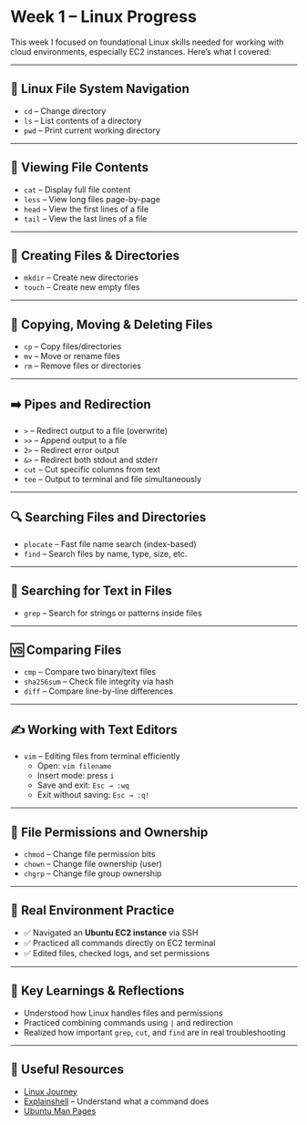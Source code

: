 # Week 1 – Linux Progress

This week I focused on foundational Linux skills needed for working with cloud environments, especially EC2 instances. Here’s what I covered:

---

## 📁 Linux File System Navigation

- `cd` – Change directory  
- `ls` – List contents of a directory  
- `pwd` – Print current working directory  

---

## 📄 Viewing File Contents

- `cat` – Display full file content  
- `less` – View long files page-by-page  
- `head` – View the first lines of a file  
- `tail` – View the last lines of a file  

---

## 📂 Creating Files & Directories

- `mkdir` – Create new directories  
- `touch` – Create new empty files  

---

## 🔁 Copying, Moving & Deleting Files

- `cp` – Copy files/directories  
- `mv` – Move or rename files  
- `rm` – Remove files or directories  

---

## ➡️ Pipes and Redirection

- `>` – Redirect output to a file (overwrite)  
- `>>` – Append output to a file  
- `2>` – Redirect error output  
- `&>` – Redirect both stdout and stderr  
- `cut` – Cut specific columns from text  
- `tee` – Output to terminal and file simultaneously  

---

## 🔍 Searching Files and Directories

- `plocate` – Fast file name search (index-based)  
- `find` – Search files by name, type, size, etc.

---

## 🔎 Searching for Text in Files

- `grep` – Search for strings or patterns inside files  

---

## 🆚 Comparing Files

- `cmp` – Compare two binary/text files  
- `sha256sum` – Check file integrity via hash  
- `diff` – Compare line-by-line differences  

---

## ✍️ Working with Text Editors

- `vim` – Editing files from terminal efficiently  
  - Open: `vim filename`  
  - Insert mode: press `i`  
  - Save and exit: `Esc → :wq`  
  - Exit without saving: `Esc → :q!`  

---

## 🔐 File Permissions and Ownership

- `chmod` – Change file permission bits  
- `chown` – Change file ownership (user)  
- `chgrp` – Change file group ownership  

---

## 🧪 Real Environment Practice

- ✅ Navigated an **Ubuntu EC2 instance** via SSH  
- ✅ Practiced all commands directly on EC2 terminal  
- ✅ Edited files, checked logs, and set permissions

---

## 🧠 Key Learnings & Reflections

- Understood how Linux handles files and permissions
- Practiced combining commands using `|` and redirection
- Realized how important `grep`, `cut`, and `find` are in real troubleshooting

---

## 🔗 Useful Resources

- [Linux Journey](https://linuxjourney.com/)
- [Explainshell](https://explainshell.com/) – Understand what a command does
- [Ubuntu Man Pages](https://manpages.ubuntu.com/)

